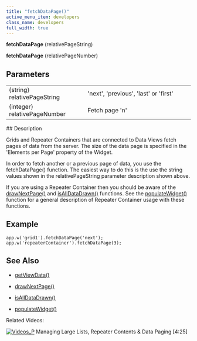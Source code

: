 ```yaml
---
title: "fetchDataPage()"
active_menu_item: developers
class_name: developers
full_width: true
---
```



**fetchDataPage** (relativePageString)

**fetchDataPage** (relativePageNumber)

## Parameters

<table>
<tr>
<td width="226">
{string} relativePageString

</td>
<td width="10">
</td>
<td width="644">
'next', 'previous', 'last' or 'first'

</td>
</tr>
<tr>
<td width="226">
{integer} relativePageNumber

</td>
<td width="10">
</td>
<td width="644">
Fetch page 'n'

</td>
</tr>
</table>
## Description

Grids and Repeater Containers that are connected to Data Views fetch pages of data from the server. The size of the data page is specified in the 'Elements per Page' property of the Widget.

In order to fetch another or a previous page of data, you use the fetchDataPage() function. The easiest way to do this is the use the string values shown in the relativePageString parameter description shown above.

If you are using a Repeater Container then you should be aware of the [drawNextPage()](/developers/user-guide/scripting-apis/client-api/widget-object-functions/repeater-grid/drawnextpage) and [isAllDataDrawn()](/developers/user-guide/scripting-apis/client-api/widget-object-functions/repeater-grid/isalldatadrawn) functions. See the [populateWidget()](/developers/user-guide/scripting-apis/client-api/widget-data-state-manipulation/populatewidget/) function for a general description of Repeater Container usage with these functions.

## Example

    app.w('grid1').fetchDataPage('next');
    app.w('repeaterContainer').fetchDataPage(3);
   

## See Also

 - [getViewData()](/developers/user-guide/scripting-apis/client-api/data-view-functions/getviewdata)

 - [drawNextPage()](/developers/user-guide/scripting-apis/client-api/widget-object-functions/repeater-grid/drawnextpage)

 - [isAllDataDrawn()](/developers/user-guide/scripting-apis/client-api/widget-object-functions/repeater-grid/isalldatadrawn)

 - [populateWidget()](/developers/user-guide/scripting-apis/client-api/widget-data-state-manipulation/populatewidget/)

Related Videos:

[![Videos\_P](/img/docs/videos_p.png)](http://www.youtube.com/v/Bq6PinoEIA8?autoplay=1&hd=1&fs=1&showsearch=0&rel=0&) Managing Large Lists, Repeater Contents & Data Paging [4:25]
